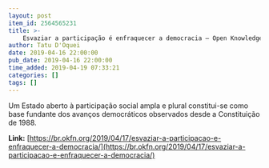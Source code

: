 ```yaml
---
layout: post
item_id: 2564565231
title: >-
    Esvaziar a participação é enfraquecer a democracia – Open Knowledge Brasil
author: Tatu D'Oquei
date: 2019-04-16 22:00:00
pub_date: 2019-04-16 22:00:00
time_added: 2019-04-19 07:33:21
categories: []
tags: []
---
```


Um Estado aberto à participação social ampla e plural constitui-se como base fundante dos avanços democráticos observados desde a Constituição de 1988.

**Link:** [https://br.okfn.org/2019/04/17/esvaziar-a-participacao-e-enfraquecer-a-democracia/](https://br.okfn.org/2019/04/17/esvaziar-a-participacao-e-enfraquecer-a-democracia/)

